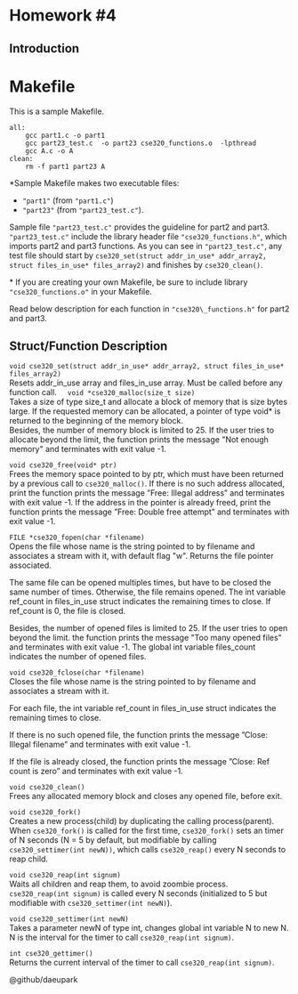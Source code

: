 # Homework #4

<!--Do not cheat and good luck!

It will be great (and useful for you) if you will document your work in this README and write a sort of documentation for your homework. We may give few extra credits for good documentation. -->

## Introduction



# Makefile
This is a sample Makefile.
```
all:
	gcc part1.c -o part1	
	gcc part23_test.c  -o part23 cse320_functions.o  -lpthread
	gcc A.c -o A
clean:
	rm -f part1 part23 A

```

\*Sample Makefile makes two executable files:
-  `"part1"` (from `"part1.c"`)
-  `"part23"` (from `"part23_test.c"`).

Sample file `"part23_test.c"` provides the guideline for part2 and part3.
`"part23_test.c"` include the library header file `"cse320_functions.h"`, which imports part2 and part3 functions. As you can see in `"part23_test.c"`, any test file should start by `cse320_set(struct addr_in_use* addr_array2, struct files_in_use* files_array2)` and finishes by `cse320_clean()`.

\* If you are creating your own Makefile, be sure to include library `"cse320_functions.o"` in your Makefile.


Read below description for each function in `"cse320\_functions.h"` for part2 and part3.   


## Struct/Function Description

`void cse320_set(struct addr_in_use* addr_array2, struct files_in_use* files_array2)` <br /> 
Resets addr\_in\_use array and files\_in\_use array. Must be called before any function call. 
&nbsp;
&nbsp;
`void *cse320_malloc(size_t size)` <br />
Takes a size of type size\_t and allocate a block of memory that is size bytes large. If the requested memory can be allocated, a pointer of type void\* is returned to the beginning of the memory block.  
Besides, the number of memory block is limited to 25. If the user tries to allocate beyond the limit, the function prints the message "Not enough memory" and terminates with exit value -1. 
&nbsp;

`void cse320_free(void* ptr)` <br />
Frees the memory space pointed to by ptr, which must have been returned by a previous call to `cse320_malloc()`.
If there is no such address allocated, print the function prints the message ”Free: Illegal address” and terminates with exit value -1.
If the address in the pointer is already freed, print the function prints the message ”Free: Double free attempt” and terminates with exit value -1.

`FILE *cse320_fopen(char *filename)`<br />
Opens the file whose name is the string pointed to by filename and associates a stream with it, with default flag "w". Returns the file pointer associated.

The same file can be opened multiples times, but have to be closed the same number of times. Otherwise, the file remains opened. The int variable ref\_count in files\_in\_use struct indicates the remaining times to close. If ref\_count is 0, the file is closed. 

Besides, the number of opened files is limited to 25. If the user tries to open beyond the limit. the function prints the message "Too many opened files" and terminates with exit value -1. The global int variable files\_count indicates the number of opened files.

`void cse320_fclose(char *filename)`<br />
Closes the file whose name is the string pointed to by filename and associates a stream with it. 

For each file, the int variable ref\_count in files\_in\_use struct indicates the remaining times to close.

If there is no such opened file, the function prints the message ”Close: Illegal filename” and terminates with exit value -1. 

If the file is already closed, the function prints the message ”Close: Ref count is zero” and terminates with exit value -1. 

`void cse320_clean()`<br />
Frees any allocated memory block and closes any opened file, before exit.

`void cse320_fork()`<br />
Creates a new process(child) by duplicating the calling process(parent). When `cse320_fork()` is called for the first time, `cse320_fork()` sets an timer of N seconds (N = 5 by default, but modifiable by calling `cse320_settimer(int newN))`, which calls `cse320_reap()` every N seconds to reap child.

`void cse320_reap(int signum)`<br />
Waits all children and reap them, to avoid zoombie process. `cse320_reap(int signum)` is called every N seconds (initialized to 5 but modifiable with `cse320_settimer(int newN)`).

`void cse320_settimer(int newN)`<br />
Takes a parameter newN of type int, changes global int variable N to new N. N is the interval for the timer to call `cse320_reap(int signum)`.

`int cse320_gettimer()`<br />
Returns the current interval of the timer to call `cse320_reap(int signum)`.
<br /> 



@github/daeupark
